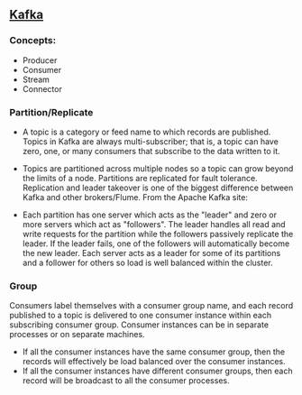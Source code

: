 ## [Kafka](https://kafka.apache.org)
### Concepts:
- Producer
- Consumer
- Stream
- Connector

### Partition/Replicate
- A topic is a category or feed name to which records are published. Topics in Kafka are always multi-subscriber; that is, a topic can have zero, one, or many consumers that subscribe to the data written to it.

- Topics are partitioned across multiple nodes so a topic can grow beyond the limits of a node. Partitions are replicated for fault tolerance. Replication and leader takeover is one of the biggest difference between Kafka and other brokers/Flume. From the Apache Kafka site:

- Each partition has one server which acts as the "leader" and zero or more servers which act as "followers". The leader handles all read and write requests for the partition while the followers passively replicate the leader. If the leader fails, one of the followers will automatically become the new leader. Each server acts as a leader for some of its partitions and a follower for others so load is well balanced within the cluster.

### Group
Consumers label themselves with a consumer group name, and each record published to a topic is delivered to one consumer instance within each subscribing consumer group. Consumer instances can be in separate processes or on separate machines.
- If all the consumer instances have the same consumer group, then the records will effectively be load balanced over the consumer instances.
- If all the consumer instances have different consumer groups, then each record will be broadcast to all the consumer processes.
